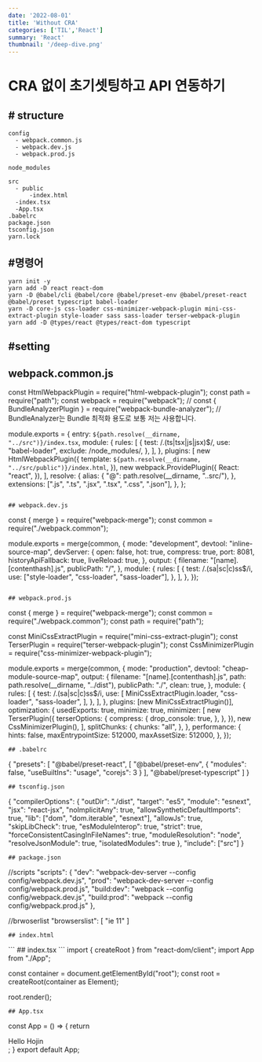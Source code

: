 ```yaml
---
date: '2022-08-01'
title: 'Without CRA'
categories: ['TIL','React']
summary: 'React'
thumbnail: '/deep-dive.png'
---
```


# CRA 없이 초기셋팅하고 API 연동하기
## # structure

```
config 
  - webpack.common.js
  - webpack.dev.js
  - webpack.prod.js

node_modules

src
  - public
      -index.html
  -index.tsx
  -App.tsx
.babelrc
package.json
tsconfig.json
yarn.lock
```

## #명령어

```
yarn init -y
yarn add -D react react-dom
yarn -D @babel/cli @babel/core @babel/preset-env @babel/preset-react @babel/preset typescript babel-loader
yarn -D core-js css-loader css-minimizer-webpack-plugin mini-css-extract-plugin style-loader sass sass-loader terser-webpack-plugin
yarn add -D @types/react @types/react-dom typescript
```

## #setting

## webpack.common.js

const HtmlWebpackPlugin = require("html-webpack-plugin");
const path = require("path");
const webpack = require("webpack");
// const { BundleAnalyzerPlugin } = require("webpack-bundle-analyzer");
// BundleAnalyzer는 Bundle 최적화 용도로 보통 저는 사용합니다.

module.exports = {
  entry: `${path.resolve(__dirname, "../src")}/index.tsx`,
  module: {
    rules: [
      {
        test: /\.(ts|tsx|js|jsx)$/,
        use: "babel-loader",
        exclude: /node_modules/,
      },
    ],
  },
  plugins: [
    new HtmlWebpackPlugin({
      template: `${path.resolve(__dirname, "../src/public")}/index.html`,
    }),
    new webpack.ProvidePlugin({
      React: "react",
    }),
  ],
  resolve: {
    alias: {
      "@": path.resolve(__dirname, "..src/"),
    },
    extensions: [".js", ".ts", ".jsx", ".tsx", ".css", ".json"],
  },
};
```

## webpack.dev.js
```
const { merge } = require("webpack-merge");
const common = require("./webpack.common");

module.exports = merge(common, {
  mode: "development",
  devtool: "inline-source-map",
  devServer: {
    open: false,
    hot: true,
    compress: true,
    port: 8081,
    historyApiFallback: true,
    liveReload: true,
  },
  output: {
    filename: "[name].[contenthash].js",
    publicPath: "/",
  },
  module: {
    rules: [
      {
        test: /\.(sa|sc|c)ss$/i,
        use: ["style-loader", "css-loader", "sass-loader"],
      },
    ],
  },
});
```

## webpack.prod.js
```
const { merge } = require("webpack-merge");
const common = require("./webpack.common");
const path = require("path");

const MiniCssExtractPlugin = require("mini-css-extract-plugin");
const TerserPlugin = require("terser-webpack-plugin");
const CssMinimizerPlugin = require("css-minimizer-webpack-plugin");

module.exports = merge(common, {
  mode: "production",
  devtool: "cheap-module-source-map",
  output: {
    filename: "[name].[contenthash].js",
    path: path.resolve(__dirname, "../dist"),
    publicPath: "./",
    clean: true,
  },
  module: {
    rules: [
      {
        test: /\.(sa|sc|c)ss$/i,
        use: [
          MiniCssExtractPlugin.loader,
          "css-loader",
          "sass-loader",
        ],
      },
    ],
  },
  plugins: [new MiniCssExtractPlugin()],
  optimization: {
    usedExports: true,
    minimize: true,
    minimizer: [
      new TerserPlugin({
        terserOptions: {
          compress: {
            drop_console: true,
          },
        },
      }),
      new CssMinimizerPlugin(),
    ],
    splitChunks: {
      chunks: "all",
    },
  },
  performance: {
    hints: false,
    maxEntrypointSize: 512000,
    maxAssetSize: 512000,
  },
});
```
## .babelrc
```
{
  "presets": [
    "@babel/preset-react",
    [
      "@babel/preset-env",
      {
        "modules": false,
        "useBuiltIns": "usage",
        "corejs": 3
      }
    ],
    "@babel/preset-typescript"
  ]
}
```
## tsconfig.json
```
{
  "compilerOptions": {
    "outDir": "./dist",
    "target": "es5",
    "module": "esnext",
    "jsx": "react-jsx",
    "noImplicitAny": true,
    "allowSyntheticDefaultImports": true,
    "lib": ["dom", "dom.iterable", "esnext"],
    "allowJs": true,
    "skipLibCheck": true,
    "esModuleInterop": true,
    "strict": true,
    "forceConsistentCasingInFileNames": true,
    "moduleResolution": "node",
    "resolveJsonModule": true,
    "isolatedModules": true
  },
  "include": ["src"]
}
```
## package.json
```
//scripts
"scripts": {
    "dev": "webpack-dev-server --config config/webpack.dev.js",
    "prod": "webpack-dev-server --config config/webpack.prod.js",
    "build:dev": "webpack --config config/webpack.dev.js",
    "build:prod": "webpack --config config/webpack.prod.js"
},

//brwoserlist
"browserslist": [
	"ie 11"
]

```
## index.html
```
<!DOCTYPE html>
<html lang="ko">
  <meta charset="utf-8" />
  <meta http-equiv="X-UA-Compatible" content="IE=edge,chrome=1" />
  <meta
    name="viewport"
    content="width=device-width, initial-scale=1, maximum-scale=1, user-scalable=no"
  />
  <head>
    <title>STARTER KIT MAKERT RYUHOJIN</title>
  </head>
  <body>
    <div id="root"></div>
  </body>
</html>
```
## index.tsx
```
import { createRoot } from "react-dom/client";
import App from "./App";

const container = document.getElementById("root");
const root = createRoot(container as Element);

root.render(<App />);

```
## App.tsx
```
const App = () => {
    return <div>Hello Hojin</div>;
}
export default App;
```


